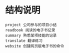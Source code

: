 # 结构说明
```
project 公司参与的项目小结
readbook 阅读的电子书记录
summary 熟悉某项技能的记录
translate 翻译练习
website 创建网页版电子书的命令
```


